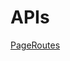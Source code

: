 # APIs

[PageRoutes](APIs%20fb7ca45d2ddb411b81f640898cd1a0cf/PageRoutes%20cf917941863042b7b4b3eac8c2af6d8e.md)